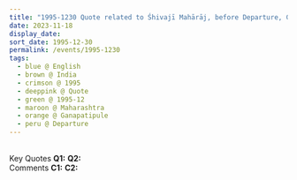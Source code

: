 ```yaml
---
title: "1995-1230 Quote related to Śhivajī Mahārāj, before Departure, Gaṇapatīpuḷe, Maharashtra, India"
date: 2023-11-18
display_date: 
sort_date: 1995-12-30
permalink: /events/1995-1230
tags:
  - blue @ English
  - brown @ India
  - crimson @ 1995
  - deeppink @ Quote
  - green @ 1995-12
  - maroon @ Maharashtra
  - orange @ Ganapatipule
  - peru @ Departure
---
```


<br>

<wave-list>
  <list-title color="DarkSeaGreen" width="55">Key Quotes</list-title>
  <list-item color="BlanchedAlmond" width="280"><b>Q1:</b> <i></i></list-item>
  <list-item color="Lavender" width="280"><b>Q2:</b> <i></i></list-item>
</wave-list>

<br>

<wave-list>
  <list-title color="DarkSeaGreen" width="55">Comments</list-title>
  <list-item color="BlanchedAlmond" width="280"><b>C1:</b> <i></i></list-item>
  <list-item color="Lavender" width="280"><b>C2:</b> <i></i></list-item>
</wave-list>